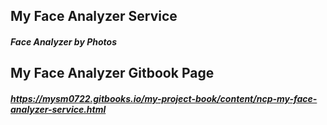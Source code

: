## My Face Analyzer Service
##### Face Analyzer by Photos


## My Face Analyzer Gitbook Page
##### https://mysm0722.gitbooks.io/my-project-book/content/ncp-my-face-analyzer-service.html
